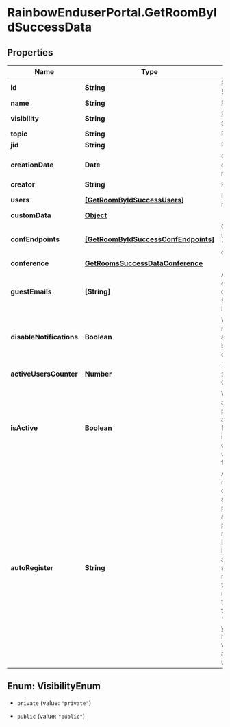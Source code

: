 # RainbowEnduserPortal.GetRoomByIdSuccessData

## Properties

Name | Type | Description | Notes
------------ | ------------- | ------------- | -------------
**id** | **String** | Room unique identifier (like 56d0277a0261b53142a5cab5) | 
**name** | **String** | Room name. | 
**visibility** | **String** | Public/private group visibility for search | 
**topic** | **String** | Room topic | 
**jid** | **String** | Room MUC JID | 
**creationDate** | **Date** | Creation date of the room (read only, set automatically during room creation) | 
**creator** | **String** | Rainbow Id of creator | 
**users** | [**[GetRoomByIdSuccessUsers]**](GetRoomByIdSuccessUsers.md) | List of users members of the room. | 
**customData** | [**Object**](.md) |  | 
**confEndpoints** | [**[GetRoomByIdSuccessConfEndpoints]**](GetRoomByIdSuccessConfEndpoints.md) | Conference end point of a room user. This user is always a &#39;moderator&#39;. Only one confEndPoint per room. | 
**conference** | [**GetRoomsSuccessDataConference**](GetRoomsSuccessDataConference.md) |  | 
**guestEmails** | **[String]** | Array of non rainbow users email. The former conference.guestEmails field should be deprecated sooner or later | 
**disableNotifications** | **Boolean** | When set to true, there is no more notifications to be sent by a room in all cases with text body (user join/leave, conference start/end) | 
**activeUsersCounter** | **Number** | The number of users with the status &#39;accepted&#39; or &#39;invited&#39;. Only available when format&#x3D;full | 
**isActive** | **Boolean** | When set to true all room users are invited to share their presence. Else they have to wait an event from XMPP server. This flag is reset when the room is inactive for a while (basically 60 days), and set when the first user share his presence. This flag is read-only. | 
**autoRegister** | **String** | A user can create a room and not have to register users. He can share instead a public link also called &#39;public URL&#39;([users public link][0]). According with autoRegister value, if another person uses the link to join the room:   * autoRegister &#x3D; &#39;unlock&#39;: If this user is not yet registered inside this room, he is automatically included with the status &#39;accepted&#39; and join the room. * autoRegister &#x3D; &#39;lock&#39;: If this user is not yet registered inside this room, he can&#39;t access to the room. So that he can&#39;t join the room. * autoRegister &#x3D; &#39;unlock_ack&#39;: If this user is not yet registered inside this room, he can&#39;t access to the room waiting for the room&#39;s owner acknowledgment.   [0]: #api-users_rooms_public_link | 



## Enum: VisibilityEnum


* `private` (value: `"private"`)

* `public` (value: `"public"`)




